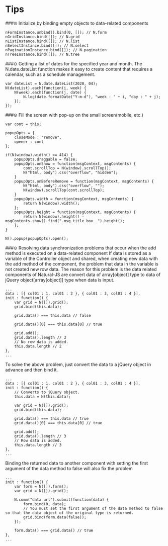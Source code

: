 Tips
===

###⊙ Initialize by binding empty objects to data-related components
```
nFormInstance.unbind().bind(0, []); // N.form
nGridInstance.bind([]); // N.grid
nListInstance.bind([]); // N.list
nSelectInstance.bind([]); // N.select
nPaginationInstance.bind([]); // N.pagination
nTreeInstance.bind([]); // N.tree
```

###⊙ Getting a list of dates for the specified year and month.
The N.date.dateList function makes it easy to create content that requires a calendar, such as a schedule management.
```
var dateList = N.date.dateList(2020, 04);
N(dateList).each(function(i, week) {
    N(week).each(function(j, date) {
        N.log(date.formatDate("Y-m-d"), "week : " + i, "day : " + j);
    });
});
```

###⊙ Fill the screen with pop-up on the small screen(mobile, etc.)
```
var cont = this;

popupOpts = {
    closeMode : "remove",
    opener : cont
};

if(N(window).width() <= 414) {
    popupOpts.draggable = false;
    popupOpts.onShow = function(msgContext, msgContents) {
        cont.scrollTop = N(window).scrollTop();
        N("html, body").css("overflow", "hidden");
    }
    popupOpts.onBeforeRemove = function(msgContext, msgContents) {
        N("html, body").css("overflow", "");
        N(window).scrollTop(cont.scrollTop);
    }
    popupOpts.width = function(msgContext, msgContents) {
        return N(window).width();
    };
    popupOpts.height = function(msgContext, msgContents) {
        return N(window).height() - msgContents.show().find(".msg_title_box__").height();
    };
}

N().popup(popupOpts).open();
```

###⊙ Resolving data synchronization problems that occur when the add method is executed on a data-related component
If data is stored as a variable of the Controller object and shared, when creating new data with the add method of the component, the problem that data in the variable is not created new row data.
The reason for this problem is the data related components of Natural-JS are convert data of array[object] type to data of jQuery object[array[object]] type when data is input.

```
...
data : [{ col01 : 1, col01 : 2 }, { col01 : 3, col01 : 4 }],
init : function() {
    var grid = N([]).grid();
    grid.bind(this.data);

    grid.data() === this.data // false

    grid.data()[0] === this.data[0] // true

    grid.add();
    grid.data().length // 3
    // No row data is added.
    this.data.length // 2
},
...
```
To solve the above problem, just convert the data to a jQuery object in advance and then bind it.

```
...
data : [{ col01 : 1, col01 : 2 }, { col01 : 3, col01 : 4 }],
init : function() {
    // Converts to jQuery object.
    this.data = N(this.data);

    var grid = N([]).grid();
    grid.bind(this.data);

    grid.data() === this.data // true
    grid.data()[0] === this.data[0] // true

    grid.add();
    grid.data().length // 3
    // Row data is added.
    this.data.length // 3
},
...
```
Binding the returned data to another component with setting the first argument of the data method to false will also fix the problem

```
...
init : function() {
    var form = N([]).form();
    var grid = N([]).grid();

    N.comm("data url").submit(function(data) {
        form.bind(0, data);
        // You must set the first argument of the data method to false so that the data object of the original type is returned.
        grid.bind(form.data(false));
    });

    form.data() === grid.data() // true
},
...
```